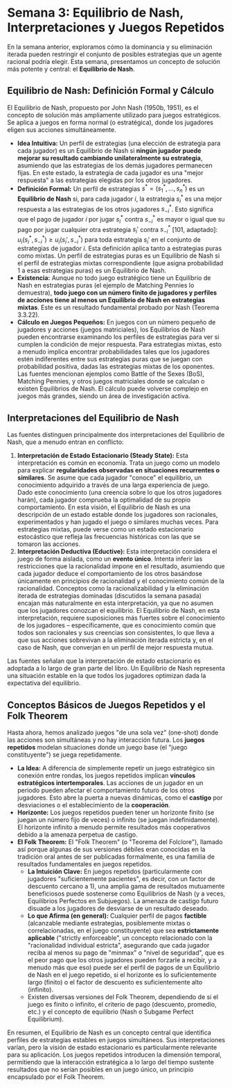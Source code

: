 # Semana 3: Equilibrio de Nash, Interpretaciones y Juegos Repetidos

En la semana anterior, exploramos cómo la dominancia y su eliminación iterada pueden restringir el conjunto de posibles estrategias que un agente racional podría elegir. Esta semana, presentamos un concepto de solución más potente y central: el **Equilibrio de Nash**.

## Equilibrio de Nash: Definición Formal y Cálculo

El Equilibrio de Nash, propuesto por John Nash (1950b, 1951), es el concepto de solución más ampliamente utilizado para juegos estratégicos. Se aplica a juegos en forma normal (o estratégica), donde los jugadores eligen sus acciones simultáneamente.

*   **Idea Intuitiva:** Un perfil de estrategias (una elección de estrategia para cada jugador) es un Equilibrio de Nash si **ningún jugador puede mejorar su resultado cambiando unilateralmente su estrategia**, asumiendo que las estrategias de los demás jugadores permanecen fijas. En este estado, la estrategia de cada jugador es una "mejor respuesta" a las estrategias elegidas por los otros jugadores.
*   **Definición Formal:** Un perfil de estrategias $s^* = (s_1^*, \dots, s_n^*)$ es un **Equilibrio de Nash** si, para cada jugador $i$, la estrategia $s_i^*$ es una mejor respuesta a las estrategias de los otros jugadores $s_{-i}^*$. Esto significa que el pago de jugador $i$ por jugar $s_i^*$ contra $s_{-i}^*$ es mayor o igual que su pago por jugar cualquier otra estrategia $s_i'$ contra $s_{-i}^*$ [101, adaptado]:
    $u_i(s_i^*, s_{-i}^*) \ge u_i(s_i', s_{-i}^*)$ para toda estrategia $s_i'$ en el conjunto de estrategias de jugador $i$.
    Esta definición aplica tanto a estrategias puras como mixtas. Un perfil de estrategias puras es un Equilibrio de Nash si el perfil de estrategias mixtas correspondiente (que asigna probabilidad 1 a esas estrategias puras) es un Equilibrio de Nash.
*   **Existencia:** Aunque no todo juego estratégico tiene un Equilibrio de Nash en estrategias puras (el ejemplo de Matching Pennies lo demuestra), **todo juego con un número finito de jugadores y perfiles de acciones tiene al menos un Equilibrio de Nash en estrategias mixtas**. Este es un resultado fundamental probado por Nash (Teorema 3.3.22).
*   **Cálculo en Juegos Pequeños:** En juegos con un número pequeño de jugadores y acciones (juegos matriciales), los Equilibrios de Nash pueden encontrarse examinando los perfiles de estrategias para ver si cumplen la condición de mejor respuesta. Para estrategias mixtas, esto a menudo implica encontrar probabilidades tales que los jugadores estén indiferentes entre sus estrategias puras que se juegan con probabilidad positiva, dadas las estrategias mixtas de los oponentes. Las fuentes mencionan ejemplos como Battle of the Sexes (BoS), Matching Pennies, y otros juegos matriciales donde se calculan o existen Equilibrios de Nash. El cálculo puede volverse complejo en juegos más grandes, siendo un área de investigación activa.

## Interpretaciones del Equilibrio de Nash

Las fuentes distinguen principalmente dos interpretaciones del Equilibrio de Nash, que a menudo entran en conflicto:

1.  **Interpretación de Estado Estacionario (Steady State):** Esta interpretación es común en economía. Trata un juego como un modelo para explicar **regularidades observadas en situaciones recurrentes o similares**. Se asume que cada jugador "conoce" el equilibrio, un conocimiento adquirido a través de una larga experiencia de juego. Dado este conocimiento (una creencia sobre lo que los otros jugadores harán), cada jugador comprueba la optimalidad de su propio comportamiento. En esta visión, el Equilibrio de Nash es una descripción de un estado estable donde los jugadores son racionales, experimentados y han jugado el juego o similares muchas veces. Para estrategias mixtas, puede verse como un estado estacionario estocástico que refleja las frecuencias históricas con las que se tomaron las acciones.
2.  **Interpretación Deductiva (Eductive):** Esta interpretación considera el juego de forma aislada, como un **evento único**. Intenta inferir las restricciones que la racionalidad impone en el resultado, asumiendo que cada jugador deduce el comportamiento de los otros basándose únicamente en principios de racionalidad y el conocimiento común de la racionalidad. Conceptos como la racionalizabilidad y la eliminación iterada de estrategias dominadas (discutidos la semana pasada) encajan más naturalmente en esta interpretación, ya que no asumen que los jugadores conozcan el equilibrio. El Equilibrio de Nash, en esta interpretación, requiere suposiciones más fuertes sobre el conocimiento de los jugadores – específicamente, que es conocimiento común que todos son racionales y sus creencias son consistentes, lo que lleva a que sus acciones sobrevivan a la eliminación iterada estricta y, en el caso de Nash, que converjan en un perfil de mejor respuesta mutua.

Las fuentes señalan que la interpretación de estado estacionario es adoptada a lo largo de gran parte del libro. Un Equilibrio de Nash representa una situación estable en la que todos los jugadores optimizan dada la expectativa del equilibrio.

## Conceptos Básicos de Juegos Repetidos y el Folk Theorem

Hasta ahora, hemos analizado juegos "de una sola vez" (one-shot) donde las acciones son simultáneas y no hay interacción futura. Los **juegos repetidos** modelan situaciones donde un juego base (el "juego constituyente") se juega repetidamente.

*   **La Idea:** A diferencia de simplemente repetir un juego estratégico sin conexión entre rondas, los juegos repetidos implican **vínculos estratégicos intertemporales**. Las acciones de un jugador en un periodo pueden afectar el comportamiento futuro de los otros jugadores. Esto abre la puerta a nuevas dinámicas, como el **castigo** por desviaciones o el establecimiento de la **cooperación**.
*   **Horizonte:** Los juegos repetidos pueden tener un horizonte finito (se juegan un número fijo de veces) o infinito (se juegan indefinidamente). El horizonte infinito a menudo permite resultados más cooperativos debido a la amenaza perpetua de castigo.
*   **El Folk Theorem:** El "Folk Theorem" (o "Teorema del Folclore"), llamado así porque algunas de sus versiones débiles eran conocidas en la tradición oral antes de ser publicadas formalmente, es una familia de resultados fundamentales en juegos repetidos.
    *   **La Intuición Clave:** En juegos repetidos (particularmente con jugadores "suficientemente pacientes", es decir, con un factor de descuento cercano a 1), una amplia gama de resultados mutuamente beneficiosos puede sostenerse como Equilibrios de Nash (y a veces, Equilibrios Perfectos en Subjuegos). La amenaza de castigo futuro disuade a los jugadores de desviarse de un resultado deseado.
    *   **Lo que Afirma (en general):** Cualquier perfil de pagos **factible** (alcanzable mediante estrategias, posiblemente mixtas o correlacionadas, en el juego constituyente) que sea **estrictamente aplicable** ("strictly enforceable", un concepto relacionado con la "racionalidad individual estricta", asegurando que cada jugador reciba al menos su pago de "minmax" o "nivel de seguridad", que es el peor pago que los otros jugadores pueden forzarle a recibir, y a menudo más que eso) puede ser el perfil de pagos de un Equilibrio de Nash en el juego repetido, si el horizonte es lo suficientemente largo (finito) o el factor de descuento es suficientemente alto (infinito).
    *   Existen diversas versiones del Folk Theorem, dependiendo de si el juego es finito o infinito, el criterio de pago (descuento, promedio, etc.) y el concepto de equilibrio (Nash o Subgame Perfect Equilibrium).

En resumen, el Equilibrio de Nash es un concepto central que identifica perfiles de estrategias estables en juegos simultáneos. Sus interpretaciones varían, pero la visión de estado estacionario es particularmente relevante para su aplicación. Los juegos repetidos introducen la dimensión temporal, permitiendo que la interacción estratégica a lo largo del tiempo sustente resultados que no serían posibles en un juego único, un principio encapsulado por el Folk Theorem.

